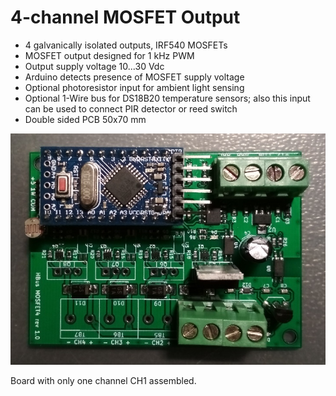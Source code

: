 # 4-channel MOSFET Output

  * 4 galvanically isolated outputs, IRF540 MOSFETs
  * MOSFET output designed for 1 kHz PWM
  * Output supply voltage 10...30 Vdc
  * Arduino detects presence of MOSFET supply voltage
  * Optional photoresistor input for ambient light sensing
  * Optional 1-Wire bus for DS18B20 temperature sensors; also this input can be used to connect PIR detector or reed switch
  * Double sided PCB 50x70 mm

![Pic1](https://github.com/akouz/HBus/blob/master/HBus_MOSFET4/PIC/HBus_MOSFETdrv4.jpg)

Board with only one channel CH1 assembled.
